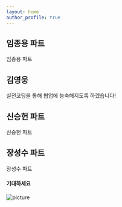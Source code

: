 ```yaml
---
layout: home
author_profile: true
---
```



## 임종용 파트
임종용 파트

## 김영웅 
실전코딩을 통해 협업에 능숙해지도록 하겠습니다!

## 신승헌 파트
신승헌 파트

## 장성수 파트
장성수 파트

####  기대하세요

![picture](https://cdn.pixabay.com/photo/2020/10/14/19/49/santorini-5655299_960_720.jpg)
